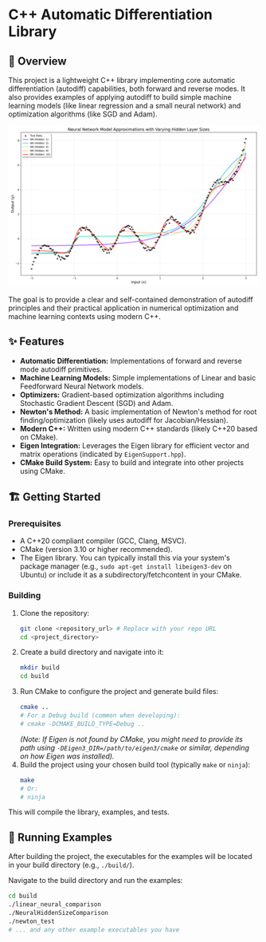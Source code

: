 # C++ Automatic Differentiation Library

## 🚀 Overview

This project is a lightweight C++ library implementing core automatic differentiation (autodiff) capabilities, both forward and reverse modes. It also provides examples of applying autodiff to build simple machine learning models (like linear regression and a small neural network) and optimization algorithms (like SGD and Adam).

![One Layer Deep Learning](docs/model_comparison_hidden_sweep.png)


The goal is to provide a clear and self-contained demonstration of autodiff principles and their practical application in numerical optimization and machine learning contexts using modern C++.

## ✨ Features

* **Automatic Differentiation:** Implementations of forward and reverse mode autodiff primitives.
* **Machine Learning Models:** Simple implementations of Linear and basic Feedforward Neural Network models.
* **Optimizers:** Gradient-based optimization algorithms including Stochastic Gradient Descent (SGD) and Adam.
* **Newton's Method:** A basic implementation of Newton's method for root finding/optimization (likely uses autodiff for Jacobian/Hessian).
* **Modern C++:** Written using modern C++ standards (likely C++20 based on CMake).
* **Eigen Integration:** Leverages the Eigen library for efficient vector and matrix operations (indicated by `EigenSupport.hpp`).
* **CMake Build System:** Easy to build and integrate into other projects using CMake.

## 🏗️ Getting Started

### Prerequisites

* A C++20 compliant compiler (GCC, Clang, MSVC).
* CMake (version 3.10 or higher recommended).
* The Eigen library. You can typically install this via your system's package manager (e.g., `sudo apt-get install libeigen3-dev` on Ubuntu) or include it as a subdirectory/fetchcontent in your CMake.

### Building

1.  Clone the repository:
    ```bash
    git clone <repository_url> # Replace with your repo URL
    cd <project_directory>
    ```
2.  Create a build directory and navigate into it:
    ```bash
    mkdir build
    cd build
    ```
3.  Run CMake to configure the project and generate build files:
    ```bash
    cmake ..
    # For a Debug build (common when developing):
    # cmake -DCMAKE_BUILD_TYPE=Debug ..
    ```
    *(Note: If Eigen is not found by CMake, you might need to provide its path using `-DEigen3_DIR=/path/to/eigen3/cmake` or similar, depending on how Eigen was installed).*
4.  Build the project using your chosen build tool (typically `make` or `ninja`):
    ```bash
    make
    # Or:
    # ninja
    ```

This will compile the library, examples, and tests.

## 🏃 Running Examples

After building the project, the executables for the examples will be located in your build directory (e.g., `./build/`).

Navigate to the build directory and run the examples:

```bash
cd build
./linear_neural_comparison
./NeuralHiddenSizeComparison
./newton_test
# ... and any other example executables you have

